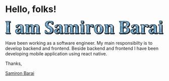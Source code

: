 # Hello, folks! 
[![Samiorn Barai](samiron-barai.gif)](https://samironbarai.com/)

Have been working as a software engineer. My main responsibilty is to develop backend and frontend.
Beside backend and frontend I have been developing mobile application using react native.


Thanks,

[Samiron Barai](https://samironbarai.com/)
